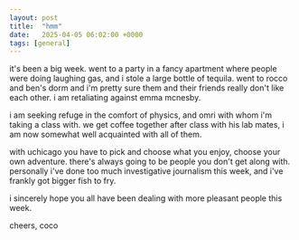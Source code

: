 ```yaml
---
layout: post
title:  "hmm"
date:   2025-04-05 06:02:00 +0000
tags: [general]
---
```

it's been a big week. went to a party in a fancy apartment where people were doing laughing gas, and i stole a large bottle of tequila. went to rocco and ben's dorm and i'm pretty sure them and their friends really don't like each other. i am retaliating against emma mcnesby.

i am seeking refuge in the comfort of physics, and omri with whom i'm taking a class with. we get coffee together after class with his lab mates, i am now somewhat well acquainted with all of them.

with uchicago you have to pick and choose what you enjoy, choose your own adventure. there's always going to be people you don't get along with. personally i've done too much investigative journalism this week, and i've frankly got bigger fish to fry.

i sincerely hope you all have been dealing with more pleasant people this week.

cheers,
coco

